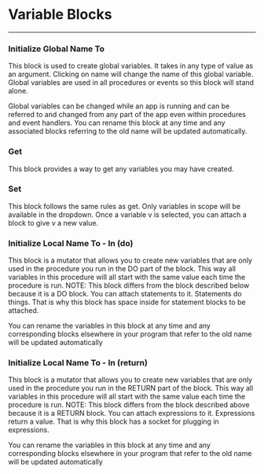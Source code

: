 # Variable Blocks

---

### Initialize Global Name To

<div id = "global_declaration" type = "ai-2-block"></div> 

This block is used to create global variables. It takes in any type of value as an argument. Clicking on name will change the name of this global variable. Global variables are used in all procedures or events so this block will stand alone.

Global variables can be changed while an app is running and can be referred to and changed from any part of the app even within procedures and event handlers. You can rename this block at any time and any associated blocks referring to the old name will be updated automatically.

### Get

<div id = "lexical_variable_get" type = "ai-2-block"></div> 

This block provides a way to get any variables you may have created.

### Set

<div id = "lexical_variable_set" type = "ai-2-block"></div> 

This block follows the same rules as get. Only variables in scope will be available in the dropdown. Once a variable v is selected, you can attach a block to give v a new value.

### Initialize Local Name To - In (do)

<div id = "local_declaration_statement" type = "ai-2-block"></div> 

This block is a mutator that allows you to create new variables that are only used in the procedure you run in the DO part of the block. This way all variables in this procedure will all start with the same value each time the procedure is run. NOTE: This block differs from the block described below because it is a DO block. You can attach statements to it. Statements do things. That is why this block has space inside for statement blocks to be attached.

You can rename the variables in this block at any time and any corresponding blocks elsewhere in your program that refer to the old name will be updated automatically

### Initialize Local Name To - In (return)

<div id = "local_declaration_expression" type = "ai-2-block"></div> 

This block is a mutator that allows you to create new variables that are only used in the procedure you run in the RETURN part of the block. This way all variables in this procedure will all start with the same value each time the procedure is run. NOTE: This block differs from the block described above because it is a RETURN block. You can attach expressions to it. Expressions return a value. That is why this block has a socket for plugging in expressions.

You can rename the variables in this block at any time and any corresponding blocks elsewhere in your program that refer to the old name will be updated automatically